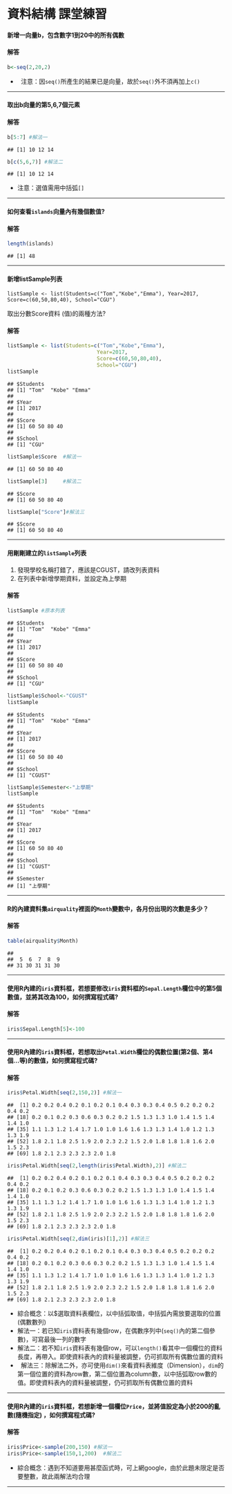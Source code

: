 資料結構 課堂練習
================

#### 新增一向量b，包含數字1到20中的所有偶數

#### 解答

``` r
b<-seq(2,20,2)
```

-   注意：因`seq()`所產生的結果已是向量，故於`seq()`外不須再加上`c()`

<hr/>

#### 取出b向量的第5,6,7個元素

#### 解答

``` r
b[5:7] #解法一
```

    ## [1] 10 12 14

``` r
b[c(5,6,7)] #解法二
```

    ## [1] 10 12 14

-   注意：選值需用中括弧`[]`

<hr/>

#### 如何查看```islands```向量內有幾個數值?

#### 解答

``` r
length(islands)
```

    ## [1] 48

<hr/>

#### 新增listSample列表
```
listSample <- list(Students=c("Tom","Kobe","Emma"), Year=2017, Score=c(60,50,80,40), School="CGU")
```
取出分數Score資料 (值)的兩種方法?

#### 解答

``` r
listSample <- list(Students=c("Tom","Kobe","Emma"), 
                             Year=2017, 
                             Score=c(60,50,80,40), 
                             School="CGU")
listSample
```

    ## $Students
    ## [1] "Tom"  "Kobe" "Emma"
    ## 
    ## $Year
    ## [1] 2017
    ## 
    ## $Score
    ## [1] 60 50 80 40
    ## 
    ## $School
    ## [1] "CGU"

``` r
listSample$Score  #解法一
```

    ## [1] 60 50 80 40

``` r
listSample[3]     #解法二
```

    ## $Score
    ## [1] 60 50 80 40

``` r
listSample["Score"]#解法三
```

    ## $Score
    ## [1] 60 50 80 40

<hr/>

#### 用剛剛建立的```listSample```列表

1.  發現學校名稱打錯了，應該是CGUST，請改列表資料
2.  在列表中新增學期資料，並設定為上學期

#### 解答

``` r
listSample #原本列表
```

    ## $Students
    ## [1] "Tom"  "Kobe" "Emma"
    ## 
    ## $Year
    ## [1] 2017
    ## 
    ## $Score
    ## [1] 60 50 80 40
    ## 
    ## $School
    ## [1] "CGU"

``` r
listSample$School<-"CGUST"
listSample
```

    ## $Students
    ## [1] "Tom"  "Kobe" "Emma"
    ## 
    ## $Year
    ## [1] 2017
    ## 
    ## $Score
    ## [1] 60 50 80 40
    ## 
    ## $School
    ## [1] "CGUST"

``` r
listSample$Semester<-"上學期"
listSample
```

    ## $Students
    ## [1] "Tom"  "Kobe" "Emma"
    ## 
    ## $Year
    ## [1] 2017
    ## 
    ## $Score
    ## [1] 60 50 80 40
    ## 
    ## $School
    ## [1] "CGUST"
    ## 
    ## $Semester
    ## [1] "上學期"

<hr/>

#### R的內建資料集```airquality```裡面的```Month```變數中，各月份出現的次數是多少？

#### 解答

``` r
table(airquality$Month)
```

    ## 
    ##  5  6  7  8  9 
    ## 31 30 31 31 30

<hr/>

#### 使用R內建的```iris```資料框，若想要修改```iris```資料框的```Sepal.Length```欄位中的第5個數值，並將其改為100，如何撰寫程式碼?

#### 解答

``` r
iris$Sepal.Length[5]<-100
```

<hr/>

#### 使用R內建的```iris```資料框，若想取出```Petal.Width```欄位的偶數位置(第2個、第4個…等)的數值，如何撰寫程式碼?

#### 解答

``` r
iris$Petal.Width[seq(2,150,2)] #解法一
```

    ##  [1] 0.2 0.2 0.4 0.2 0.1 0.2 0.1 0.4 0.3 0.3 0.4 0.5 0.2 0.2 0.2 0.4 0.2
    ## [18] 0.2 0.1 0.2 0.3 0.6 0.3 0.2 0.2 1.5 1.3 1.3 1.0 1.4 1.5 1.4 1.4 1.0
    ## [35] 1.1 1.3 1.2 1.4 1.7 1.0 1.0 1.6 1.6 1.3 1.3 1.4 1.0 1.2 1.3 1.3 1.9
    ## [52] 1.8 2.1 1.8 2.5 1.9 2.0 2.3 2.2 1.5 2.0 1.8 1.8 1.8 1.6 2.0 1.5 2.3
    ## [69] 1.8 2.1 2.3 2.3 2.3 2.0 1.8

``` r
iris$Petal.Width[seq(2,length(iris$Petal.Width),2)] #解法二
```

    ##  [1] 0.2 0.2 0.4 0.2 0.1 0.2 0.1 0.4 0.3 0.3 0.4 0.5 0.2 0.2 0.2 0.4 0.2
    ## [18] 0.2 0.1 0.2 0.3 0.6 0.3 0.2 0.2 1.5 1.3 1.3 1.0 1.4 1.5 1.4 1.4 1.0
    ## [35] 1.1 1.3 1.2 1.4 1.7 1.0 1.0 1.6 1.6 1.3 1.3 1.4 1.0 1.2 1.3 1.3 1.9
    ## [52] 1.8 2.1 1.8 2.5 1.9 2.0 2.3 2.2 1.5 2.0 1.8 1.8 1.8 1.6 2.0 1.5 2.3
    ## [69] 1.8 2.1 2.3 2.3 2.3 2.0 1.8

``` r
iris$Petal.Width[seq(2,dim(iris)[1],2)] #解法三
```

    ##  [1] 0.2 0.2 0.4 0.2 0.1 0.2 0.1 0.4 0.3 0.3 0.4 0.5 0.2 0.2 0.2 0.4 0.2
    ## [18] 0.2 0.1 0.2 0.3 0.6 0.3 0.2 0.2 1.5 1.3 1.3 1.0 1.4 1.5 1.4 1.4 1.0
    ## [35] 1.1 1.3 1.2 1.4 1.7 1.0 1.0 1.6 1.6 1.3 1.3 1.4 1.0 1.2 1.3 1.3 1.9
    ## [52] 1.8 2.1 1.8 2.5 1.9 2.0 2.3 2.2 1.5 2.0 1.8 1.8 1.8 1.6 2.0 1.5 2.3
    ## [69] 1.8 2.1 2.3 2.3 2.3 2.0 1.8

-   綜合概念：以$選取資料表欄位，以中括弧取值，中括弧內需放要選取的位置(偶數數列)
-   解法一：若已知```iris```資料表有幾個row，在偶數序列中(```seq()```內的第二個參數)，可寫最後一列的數字
-   解法二：若不知```iris```資料表有幾個row，可以```length()```看其中一個欄位的資料長度，再帶入。即使資料表內的資料量被調整，仍可抓取所有偶數位置的資料
-   解法三：除解法二外，亦可使用```dim()```來看資料表維度（Dimension），```dim```的第一個位置的資料為row數，第二個位置為column數，以中括弧取row數的值。即使資料表內的資料量被調整，仍可抓取所有偶數位置的資料

<hr/>

#### 使用R內建的```iris```資料框，若想新增一個欄位```Price```，並將值設定為小於200的亂數(隨機指定) ，如何撰寫程式碼?

#### 解答

``` r
iris$Price<-sample(200,150) #解法一
iris$Price<-sample(150,1,200)  #解法二
```

-   綜合概念：遇到不知道要用甚麼函式時，可上網google，由於此題未限定是否要整數，故此兩解法均合理

<hr/>
